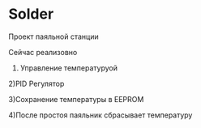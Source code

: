 # Solder

Проект паяльной станции

Сейчас реализовно 

1) Управление температуруой 

2)PID Регулятор

3)Сохранение температуры в EEPROM

4)После простоя паяльник сбрасывает температуру 
